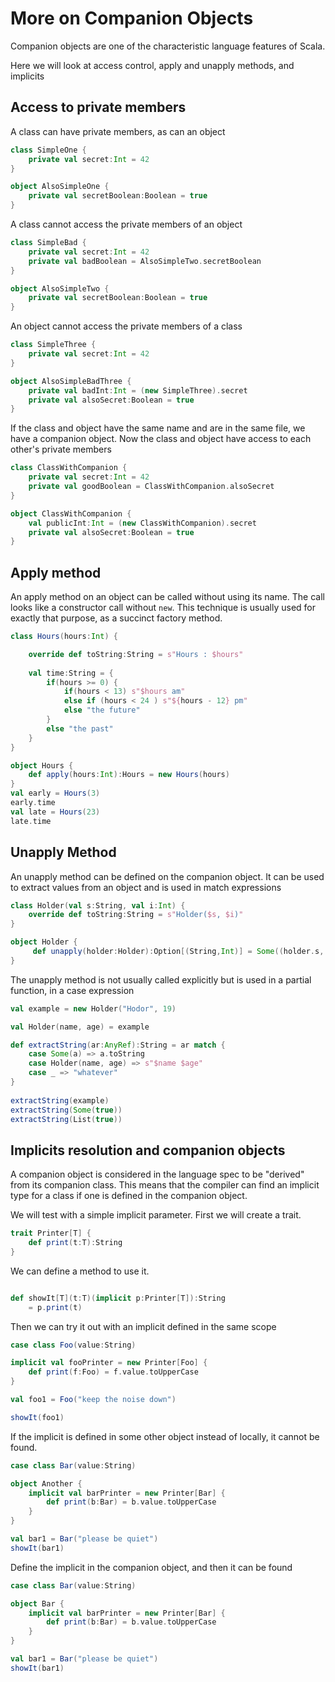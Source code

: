# More on Companion Objects
Companion objects are one of the characteristic language features of Scala.

Here we will look at access control, apply and unapply methods, and implicits

## Access to private members

A class can have private members, as can an object
```scala mdoc
class SimpleOne {
    private val secret:Int = 42
}

object AlsoSimpleOne {
    private val secretBoolean:Boolean = true
}
```
A class cannot access the private members of an object

```scala mdoc:fail
class SimpleBad {
    private val secret:Int = 42
    private val badBoolean = AlsoSimpleTwo.secretBoolean    
}

object AlsoSimpleTwo {
    private val secretBoolean:Boolean = true
}
```

An object cannot access the private members of a class

```scala mdoc:fail
class SimpleThree {
    private val secret:Int = 42
}

object AlsoSimpleBadThree {
    private val badInt:Int = (new SimpleThree).secret
    private val alsoSecret:Boolean = true
}
```
If the class and object have the same name and are in the same file, we have a companion object.
Now the class and object have access to each other's private members

```scala mdoc
class ClassWithCompanion {
    private val secret:Int = 42
    private val goodBoolean = ClassWithCompanion.alsoSecret    
}

object ClassWithCompanion {
    val publicInt:Int = (new ClassWithCompanion).secret
    private val alsoSecret:Boolean = true
}
```

## Apply method

An apply method on an object can be called without using its name.
The call looks like a constructor call without `new`.
This technique is usually used for exactly that purpose, as a succinct factory method. 

```scala mdoc
class Hours(hours:Int) {

    override def toString:String = s"Hours : $hours"
    
    val time:String = {
        if(hours >= 0) {
            if(hours < 13) s"$hours am"
            else if (hours < 24 ) s"${hours - 12} pm"
            else "the future"
        }
        else "the past"
    }
}

object Hours {
    def apply(hours:Int):Hours = new Hours(hours)
}
val early = Hours(3)
early.time
val late = Hours(23)
late.time
```
## Unapply Method

An unapply method can be defined on the companion object.
It can be used to extract values from an object and is used in match expressions

```scala mdoc
class Holder(val s:String, val i:Int) {
    override def toString:String = s"Holder($s, $i)"
}

object Holder {
     def unapply(holder:Holder):Option[(String,Int)] = Some((holder.s, holder.i))
}
```
The unapply method is not usually called explicitly but is used in a partial function, in a case expression

```scala mdoc
val example = new Holder("Hodor", 19)

val Holder(name, age) = example

def extractString(ar:AnyRef):String = ar match {
    case Some(a) => a.toString
    case Holder(name, age) => s"$name $age"
    case _ => "whatever"
}
 
extractString(example)
extractString(Some(true))
extractString(List(true)) 

```
## Implicits resolution and companion objects

A companion object is considered in the language spec to be "derived" from its companion class.
This means that the compiler can find an implicit  type for a class if one is defined in the companion object.

We will test with a simple implicit parameter. 
First we will create a trait.
```scala mdoc
trait Printer[T] {
    def print(t:T):String
}
```
We can define a  method to use it.
```scala mdoc

def showIt[T](t:T)(implicit p:Printer[T]):String
    = p.print(t)
```

Then we can try it out with an implicit defined in the same scope
```scala mdoc
case class Foo(value:String)

implicit val fooPrinter = new Printer[Foo] {
    def print(f:Foo) = f.value.toUpperCase
}

val foo1 = Foo("keep the noise down")

showIt(foo1)
```

If the implicit is defined in some other object instead of locally, it cannot be found.


```scala mdoc:fail
case class Bar(value:String)

object Another {
    implicit val barPrinter = new Printer[Bar] {
        def print(b:Bar) = b.value.toUpperCase
    }
}

val bar1 = Bar("please be quiet")
showIt(bar1)


```

Define the implicit in the companion object, and then it can be found
```scala mdoc
case class Bar(value:String)

object Bar {
    implicit val barPrinter = new Printer[Bar] {
        def print(b:Bar) = b.value.toUpperCase
    }
}

val bar1 = Bar("please be quiet")
showIt(bar1)

```
